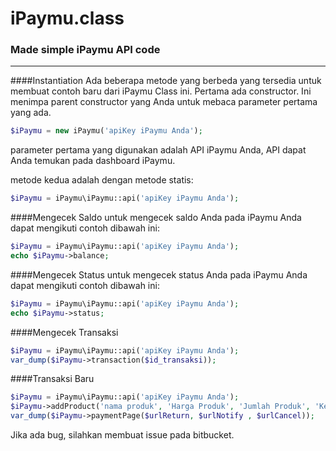 # iPaymu.class
### Made simple iPaymu API code

---

####Instantiation
Ada beberapa metode yang berbeda yang tersedia untuk membuat contoh baru dari iPaymu Class ini. Pertama ada constructor. Ini menimpa parent constructor yang Anda untuk mebaca parameter pertama yang ada.


```php
$iPaymu = new iPaymu('apiKey iPaymu Anda');
```

parameter pertama yang digunakan adalah API iPaymu Anda, API dapat Anda temukan pada dashboard iPaymu.

metode kedua adalah dengan metode statis:

```php
$iPaymu = iPaymu\iPaymu::api('apiKey iPaymu Anda');
```

####Mengecek Saldo
untuk mengecek saldo Anda pada iPaymu Anda dapat mengikuti contoh dibawah ini:
```php
$iPaymu = iPaymu\iPaymu::api('apiKey iPaymu Anda');
echo $iPaymu->balance;
```

####Mengecek Status
untuk mengecek status Anda pada iPaymu Anda dapat mengikuti contoh dibawah ini:
```php
$iPaymu = iPaymu\iPaymu::api('apiKey iPaymu Anda');
echo $iPaymu->status;
```

####Mengecek Transaksi
```php
$iPaymu = iPaymu\iPaymu::api('apiKey iPaymu Anda');
var_dump($iPaymu->transaction($id_transaksi));
```

####Transaksi Baru
```php
$iPaymu = iPaymu\iPaymu::api('apiKey iPaymu Anda');
$iPaymu->addProduct('nama produk', 'Harga Produk', 'Jumlah Produk', 'Keterangan Produk');
var_dump($iPaymu->paymentPage($urlReturn, $urlNotify , $urlCancel));
```


Jika ada bug, silahkan membuat issue pada bitbucket.
